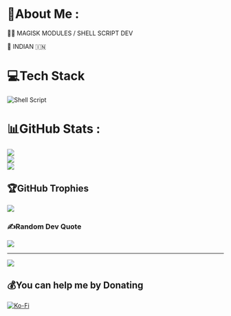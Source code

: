 # 💫About Me :
👨‍💻 MAGISK MODULES / SHELL SCRIPT DEV

🗾 INDIAN 🇮🇳

# 💻Tech Stack
![Shell Script](https://img.shields.io/badge/shell_script-%23121011.svg?style=for-the-badge&logo=gnu-bash&logoColor=white)
# 📊GitHub Stats :
![](https://github-readme-stats.vercel.app/api?username=PROFESSXR&theme=chartreuse-dark&hide_border=true&include_all_commits=true&count_private=true)<br/>
![](https://github-readme-streak-stats.herokuapp.com/?user=PROFESSXR&theme=chartreuse-dark&hide_border=true)<br/>
![](https://github-readme-stats.vercel.app/api/top-langs/?username=PROFESSXR&theme=chartreuse-dark&hide_border=true&include_all_commits=true&count_private=true&layout=compact)

## 🏆GitHub Trophies
![](https://github-profile-trophy.vercel.app/?username=PROFESSXR&theme=matrix&no-frame=false&no-bg=false&margin-w=4)

### ✍️Random Dev Quote
![](https://quotes-github-readme.vercel.app/api?type=horizontal&theme=radical)

---
[![](https://visitcount.itsvg.in/api?id=PROFESSXR&icon=1&color=0)](https://visitcount.itsvg.in)

  ## 💰You can help me by Donating
  [![Ko-Fi](https://img.shields.io/badge/Ko--fi-F16061?style=for-the-badge&logo=ko-fi&logoColor=white)](https://ko-fi.com/profess0r) 

  <!-- Proudly created with GPRM ( https://gprm.itsvg.in ) -->
  
